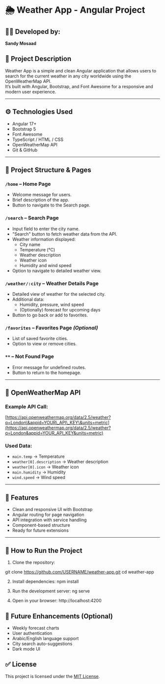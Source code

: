 # 🌦️ Weather App - Angular Project

## 👩‍💻 Developed by:
  **Sandy Mosaad**

## 📄 Project Description

Weather App is a simple and clean Angular application that allows users to search for the current weather in any city worldwide using the OpenWeatherMap API.  
It’s built with Angular, Bootstrap, and Font Awesome for a responsive and modern user experience.

---

## ⚙️ Technologies Used

- Angular 17+
- Bootstrap 5
- Font Awesome
- TypeScript / HTML / CSS
- OpenWeatherMap API
- Git & GitHub

---

## 📁 Project Structure & Pages

### `/home` – Home Page
- Welcome message for users.
- Brief description of the app.
- Button to navigate to the Search page.

### `/search` – Search Page
- Input field to enter the city name.
- "Search" button to fetch weather data from the API.
- Weather information displayed:
  - City name
  - Temperature (°C)
  - Weather description
  - Weather icon
  - Humidity and wind speed
- Option to navigate to detailed weather view.

### `/weather/:city` – Weather Details Page
- Detailed view of weather for the selected city.
- Additional data:
  - Humidity, pressure, wind speed
  - (Optionally) forecast for upcoming days
- Button to go back or add to favorites.

### `/favorites` – Favorites Page *(Optional)*
- List of saved favorite cities.
- Option to view or remove cities.

### `**` – Not Found Page
- Error message for undefined routes.
- Button to return to the homepage.

---

## 🔌 OpenWeatherMap API

### Example API Call:
[https://api.openweathermap.org/data/2.5/weather?q=London\&appid=YOUR\_API\_KEY\&units=metric](https://api.openweathermap.org/data/2.5/weather?q=London&appid=YOUR_API_KEY&units=metric)

### Used Data:
- `main.temp` → Temperature
- `weather[0].description` → Weather description
- `weather[0].icon` → Weather icon
- `main.humidity` → Humidity
- `wind.speed` → Wind speed

---

## 🧠 Features

- Clean and responsive UI with Bootstrap
- Angular routing for page navigation
- API integration with service handling
- Component-based structure
- Ready for future extensions

---

## 🚀 How to Run the Project

1. Clone the repository:

git clone https://github.com/USERNAME/weather-app.git
cd weather-app

2. Install dependencies:
npm install

3. Run the development server:
ng serve

4. Open in your browser:
http://localhost:4200

## 📌 Future Enhancements (Optional)

* Weekly forecast charts
* User authentication
* Arabic/English language support
* City search auto-suggestions
* Dark mode UI

## ✅ License

This project is licensed under the [MIT License](LICENSE).
